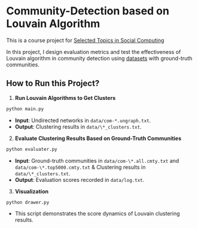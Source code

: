 # Community-Detection based on Louvain Algorithm

This is a course project for [Selected Topics in Social Computing](https://shaofengjiang.cn/networks-course/index.html)



In this project, I design evaluation metrics and test the effectiveness of Louvain algorithm in community detection using [datasets](https://snap.stanford.edu/data/index.html#communities) with ground-truth communities.



## How to Run this Project?

1. **Run Louvain Algorithms to Get Clusters**

```bash
python main.py
```

- **Input**: Undirected networks in `data/com-*.ungraph.txt`.
- **Output**: Clustering results in ``data/\*_clusters.txt``.

2. **Evaluate Clustering Results Based on Ground-Truth Communities**

```bash
python evaluater.py
```

- **Input**: Ground-truth communities in ``data/com-\*.all.cmty.txt`` and ``data/com-\*.top5000.cmty.txt`` & Clustering results in ``data/\*_clusters.txt``. 
- **Output**: Evaluation scores recorded in ``data/log.txt``.

3. **Visualization**

```bash
python drawer.py
```

- This script demonstrates the score dynamics of Louvain clustering results.



